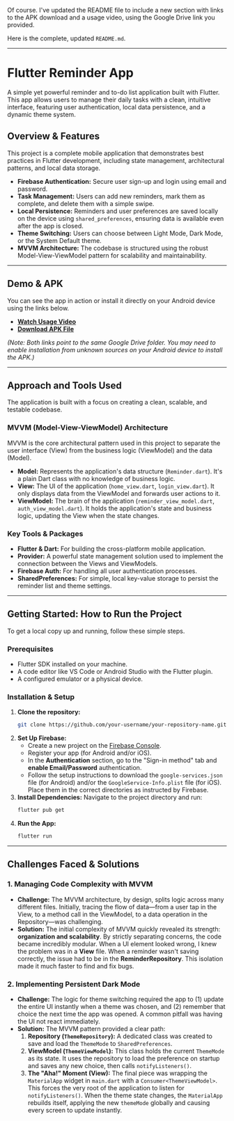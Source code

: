 Of course. I've updated the README file to include a new section with links to the APK download and a usage video, using the Google Drive link you provided.

Here is the complete, updated `README.md`.

-----

# Flutter Reminder App

A simple yet powerful reminder and to-do list application built with Flutter. This app allows users to manage their daily tasks with a clean, intuitive interface, featuring user authentication, local data persistence, and a dynamic theme system.

## Overview & Features

This project is a complete mobile application that demonstrates best practices in Flutter development, including state management, architectural patterns, and local data storage.

* **Firebase Authentication:** Secure user sign-up and login using email and password.
* **Task Management:** Users can add new reminders, mark them as complete, and delete them with a simple swipe.
* **Local Persistence:** Reminders and user preferences are saved locally on the device using `shared_preferences`, ensuring data is available even after the app is closed.
* **Theme Switching:** Users can choose between Light Mode, Dark Mode, or the System Default theme.
* **MVVM Architecture:** The codebase is structured using the robust Model-View-ViewModel pattern for scalability and maintainability.

-----

## Demo & APK

You can see the app in action or install it directly on your Android device using the links below.

* **[Watch Usage Video](https://drive.google.com/drive/folders/1btXJf8pnUB8-yNHk4rlGBqpqavJzp6iu?usp=sharing)**
* **[Download APK File](https://drive.google.com/drive/folders/1btXJf8pnUB8-yNHk4rlGBqpqavJzp6iu?usp=sharing)**

*(Note: Both links point to the same Google Drive folder. You may need to enable installation from unknown sources on your Android device to install the APK.)*

-----

## Approach and Tools Used

The application is built with a focus on creating a clean, scalable, and testable codebase.

### **MVVM (Model-View-ViewModel) Architecture**

MVVM is the core architectural pattern used in this project to separate the user interface (View) from the business logic (ViewModel) and the data (Model).

* **Model:** Represents the application's data structure (`Reminder.dart`). It's a plain Dart class with no knowledge of business logic.
* **View:** The UI of the application (`home_view.dart`, `login_view.dart`). It only displays data from the ViewModel and forwards user actions to it.
* **ViewModel:** The brain of the application (`reminder_view_model.dart`, `auth_view_model.dart`). It holds the application's state and business logic, updating the View when the state changes.

### **Key Tools & Packages**

* **Flutter & Dart:** For building the cross-platform mobile application.
* **Provider:** A powerful state management solution used to implement the connection between the Views and ViewModels.
* **Firebase Auth:** For handling all user authentication processes.
* **SharedPreferences:** For simple, local key-value storage to persist the reminder list and theme settings.

-----

## Getting Started: How to Run the Project

To get a local copy up and running, follow these simple steps.

### **Prerequisites**

* Flutter SDK installed on your machine.
* A code editor like VS Code or Android Studio with the Flutter plugin.
* A configured emulator or a physical device.

### **Installation & Setup**

1.  **Clone the repository:**
    ```sh
    git clone https://github.com/your-username/your-repository-name.git
    ```
2.  **Set Up Firebase:**
    * Create a new project on the [Firebase Console](https://console.firebase.google.com/).
    * Register your app (for Android and/or iOS).
    * In the **Authentication** section, go to the "Sign-in method" tab and **enable Email/Password** authentication.
    * Follow the setup instructions to download the `google-services.json` file (for Android) and/or the `GoogleService-Info.plist` file (for iOS). Place them in the correct directories as instructed by Firebase.
3.  **Install Dependencies:**
    Navigate to the project directory and run:
    ```sh
    flutter pub get
    ```
4.  **Run the App:**
    ```sh
    flutter run
    ```

-----

## Challenges Faced & Solutions

### **1. Managing Code Complexity with MVVM**

* **Challenge:** The MVVM architecture, by design, splits logic across many different files. Initially, tracing the flow of data—from a user tap in the View, to a method call in the ViewModel, to a data operation in the Repository—was challenging.
* **Solution:** The initial complexity of MVVM quickly revealed its strength: **organization and scalability**. By strictly separating concerns, the code became incredibly modular. When a UI element looked wrong, I knew the problem was in a **View** file. When a reminder wasn't saving correctly, the issue had to be in the **ReminderRepository**. This isolation made it much faster to find and fix bugs.

### **2. Implementing Persistent Dark Mode**

* **Challenge:** The logic for theme switching required the app to (1) update the entire UI instantly when a theme was chosen, and (2) remember that choice the next time the app was opened. A common pitfall was having the UI not react immediately.
* **Solution:** The MVVM pattern provided a clear path:
    1.  **Repository (`ThemeRepository`):** A dedicated class was created to save and load the `ThemeMode` to `SharedPreferences`.
    2.  **ViewModel (`ThemeViewModel`):** This class holds the current `ThemeMode` as its state. It uses the repository to load the preference on startup and saves any new choice, then calls `notifyListeners()`.
    3.  **The "Aha\!" Moment (View):** The final piece was wrapping the `MaterialApp` widget in `main.dart` with a `Consumer<ThemeViewModel>`. This forces the very root of the application to listen for `notifyListeners()`. When the theme state changes, the `MaterialApp` rebuilds itself, applying the new `themeMode` globally and causing every screen to update instantly.